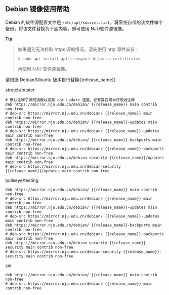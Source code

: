 ## Debian 镜像使用帮助

Debian 的软件源配置文件是
`/etc/apt/sources.list`。将系统自带的该文件做个备份，将该文件替换为下面内容，即可使用 NJU软件源镜像。

**Tip**
> 如果遇到无法拉取 https 源的情况，请先使用 http 源并安装：
>
>```
>$ sudo apt install apt-transport-https ca-certificates
>```
>
>再使用 NJU 软件源镜像。

请根据 Debian/Ubuntu 版本自行替换{{release_name}}

stretch/buster

```
# 默认注释了源码镜像以提高 apt update 速度，如有需要可自行取消注释
deb https://mirror.nju.edu.cn/debian/ {{release_name}} main contrib non-free
# deb-src https://mirror.nju.edu.cn/debian/ {{release_name}} main contrib non-free
deb https://mirror.nju.edu.cn/debian/ {{release_name}}-updates main contrib non-free
# deb-src https://mirror.nju.edu.cn/debian/ {{release_name}}-updates main contrib non-free
deb https://mirror.nju.edu.cn/debian/ {{release_name}}-backports main contrib non-free
# deb-src https://mirror.nju.edu.cn/debian/ {{release_name}}-backports main contrib non-free
deb https://mirror.nju.edu.cn/debian-security {{release_name}}/updates main contrib non-free
# deb-src https://mirror.nju.edu.cn/debian-security {{release_name}}/updates main contrib non-free
```

bullseye/testing

```
deb https://mirror.nju.edu.cn/debian/ {{release_name}} main contrib non-free
# deb-src https://mirror.nju.edu.cn/debian/ {{release_name}} main contrib non-free
deb https://mirror.nju.edu.cn/debian/ {{release_name}}-updates main contrib non-free
# deb-src https://mirror.nju.edu.cn/debian/ {{release_name}}-updates main contrib non-free
deb https://mirror.nju.edu.cn/debian/ {{release_name}}-backports main contrib non-free
# deb-src https://mirror.nju.edu.cn/debian/ {{release_name}}-backports main contrib non-free
deb https://mirror.nju.edu.cn/debian-security {{release_name}}-security main contrib non-free
# deb-src https://mirror.nju.edu.cn/debian-security {{release_name}}-security main contrib non-free
```

sid

```
deb https://mirror.nju.edu.cn/debian/ {{release_name}} main contrib non-free
# deb-src https://mirror.nju.edu.cn/debian/ {{release_name}} main contrib non-free
```
